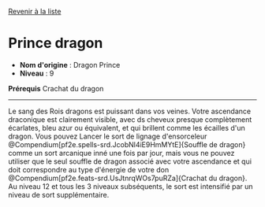 [Revenir à la liste](..)

# Prince dragon

 * **Nom d'origine** : Dragon Prince
 * **Niveau** : 9


<p><span id="ctl00_MainContent_DetailedOutput"><strong>Prérequis</strong> Crachat du dragon<br></span></p>
<hr>
<p>Le sang des Rois dragons est puissant dans vos veines. Votre ascendance draconique est clairement visible, avec ds cheveux presque complètement écarlates, bleu azur ou équivalent, et qui brillent comme les écailles d'un dragon. Vous pouvez Lancer le sort de lignage d'ensorceleur @Compendium[pf2e.spells-srd.JcobNl4iE9HmMYtE]{Souffle de dragon} comme un sort arcanique inné une fois par jour, mais vous ne pouvez utiliser que le seul souffle de dragon associé avec votre ascendance et qui doit correspondre au type d'énergie de votre don @Compendium[pf2e.feats-srd.UsJtnrqWOs7puRZa]{Crachat du dragon}. Au niveau 12 et tous les 3 niveaux subséquents, le sort est intensifié par un niveau de sort supplémentaire.&nbsp;</p>